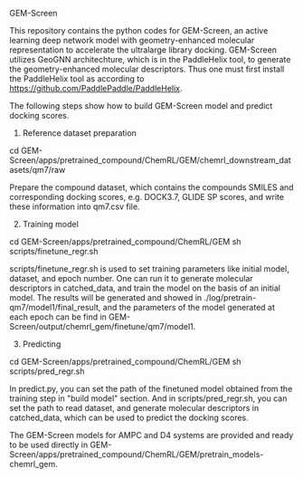 GEM-Screen

This repository contains the python codes for GEM-Screen, an active learning deep network model with geometry-enhanced molecular representation
to accelerate the ultralarge library docking. GEM-Screen utilizes GeoGNN architechture, which is in the PaddleHelix tool, to generate the geometry-enhanced
molecular descriptors. Thus one must first install the PaddleHelix tool as according to https://github.com/PaddlePaddle/PaddleHelix.

The following steps show how to build GEM-Screen model and predict docking scores.

1. Reference dataset preparation

cd GEM-Screen/apps/pretrained_compound/ChemRL/GEM/chemrl_downstream_datasets/qm7/raw

Prepare the compound dataset, which contains the compounds SMILES and corresponding docking scores, e.g. DOCK3.7, GLIDE SP scores, and write these
information into qm7.csv file.

2. Training model

cd GEM-Screen/apps/pretrained_compound/ChemRL/GEM
sh scripts/finetune_regr.sh

scripts/finetune_regr.sh is used to set training parameters like initial model, dataset, and epoch number.  One can run it to generate molecular descriptors in
catched_data, and train the model on the basis of an initial model. The results will be generated and showed in ./log/pretrain-qm7/model1/final_result, and
the parameters of the model generated at each epoch can be find in GEM-Screen/output/chemrl_gem/finetune/qm7/model1.  

3. Predicting

cd GEM-Screen/apps/pretrained_compound/ChemRL/GEM
sh scripts/pred_regr.sh

In predict.py, you can set the path of the finetuned model obtained from the training step in "build model" section. And in scripts/pred_regr.sh, you can set
the path to read dataset, and generate molecular descriptors in catched_data, which can be used to predict the docking scores.

The GEM-Screen models for AMPC and D4 systems are provided and ready to be used directly in GEM-Screen/apps/pretrained_compound/ChemRL/GEM/pretrain_models-chemrl_gem.



